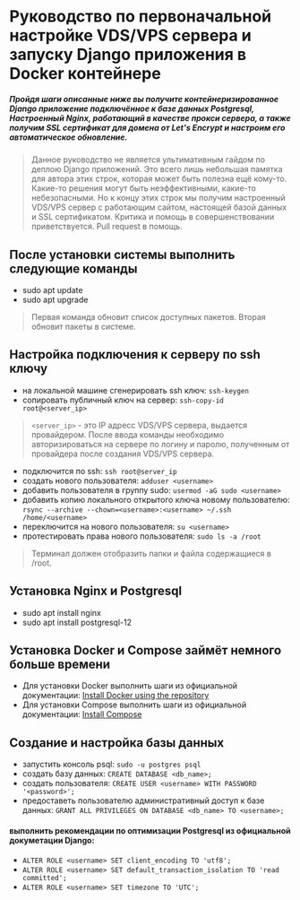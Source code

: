 # Руководство по первоначальной настройке VDS/VPS сервера и запуску Django приложения в Docker контейнере #
##### Пройдя шаги описанные ниже вы получите контейнеризированное Django приложение подключённое к базе данных Postgresql, Настроенный Nginx, работающий в качестве прокси сервера, а также получим SSL сертификат для домена от Let's Encrypt и настроим его автоматическое обновление. #####

> Данное руководство не является ультимативным гайдом по деплою Django приложений. Это всего лишь небольшая памятка для автора этих строк, которая может быть полезна ещё кому-то. Какие-то решения могут быть неэффективными, какие-то небезопасными. Но к концу этих строк мы получим настроенный VDS/VPS сервер с работающим сайтом, настоящей базой данных и SSL сертификатом. Критика и помощь в совершенствовании приветствуется. Pull request в помощь.

## После установки системы выполнить следующие команды ##
* sudo apt update
* sudo apt upgrade
> Первая команда обновит список доступных пакетов. Вторая обновит пакеты в системе. 

## Настройка подключения к серверу по ssh ключу ##
* на локальной машине сгенерировать ssh ключ: ```ssh-keygen```
* cопировать публичный ключ на сервер: ```ssh-copy-id root@<server_ip>```
> ```<server_ip>``` - это IP адресс VDS/VPS сервера, выдается провайдером.
> После ввода команды необходимо авторизироваться на сервере по логину и паролю, полученным от провайдера после создания VDS/VPS сервера.
* подключится по ssh: ```ssh root@server_ip```
* создать нового пользователя: ```adduser <username>```
* добавить пользователя в группу sudo: ```usermod -aG sudo <username>```
* добавить копию локального открытого ключа новому пользователю: ```rsync --archive --chown=<username>:<username> ~/.ssh /home/<username>```
* переключится на нового пользователя: ```su <username>```
* протестировать права нового пользователя: ```sudo ls -a /root```
> Терминал должен отобразить папки и файла содержащиеся в /root.

## Установка Nginx и Postgresql
* sudo apt install nginx
* sudo apt install postgresql-12

## Установка Docker и Compose займёт немного больше времени
* Для установки Docker выполнить шаги из официальной документации: [Install Docker using the repository](https://docs.docker.com/engine/install/ubuntu/#install-using-the-repository)
* Для установки Compose выполнить шаги из официальной документации: [Install Compose](https://docs.docker.com/compose/install/#install-compose)

## Создание и настройка базы данных
* запустить консоль psql: ```sudo -u postgres psql```
* создать базу данных: ```CREATE DATABASE <db_name>;```
* создать пользователя: ```CREATE USER <username> WITH PASSWORD '<password>';```
* предоставеть пользователю административный доступ к базе данных: ```GRANT ALL PRIVILEGES ON DATABASE <db_name> TO <username>;```
#### выполнить рекомендации по оптимизации Postgresql из официальной докуметации Django: ####
* ```ALTER ROLE <username> SET client_encoding TO 'utf8';```
* ```ALTER ROLE <username> SET default_transaction_isolation TO 'read committed';```
* ```ALTER ROLE <username> SET timezone TO 'UTC';```